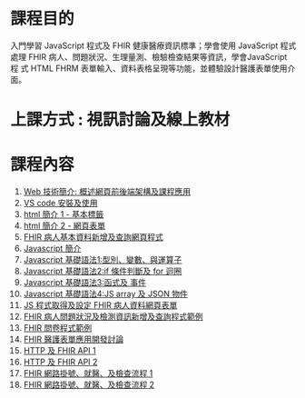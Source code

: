 # 課程目的 #
入門學習 JavaScript 程式及 FHIR 健康醫療資訊標準；學會使用 JavaScript 程式處理 FHIR 病人、問題狀況、生理量測、檢驗檢查結果等資訊，學會JavaScript 程 式 HTML FHRM 表單輸入、資料表格呈現等功能，並體驗設計醫護表單使用介面。

# 上課方式 : 視訊討論及線上教材 #

# 課程內容 #
1. [Web 技術簡介: 概述網頁前後端架構及課程應用](./t1_WebProgramming(Introduction)/index.html)
1. [VS code 安裝及使用](index.html)
1. [html 簡介 1 - 基本標籤]()
1. [html 簡介 2 - 網頁表單]()
1. [FHIR 病人基本資料新增及查詢網頁程式]()
1. [Javascript 簡介]()
1. [Javascript 基礎語法1:型別、變數、與運算子]()
1. [Javascript 基礎語法2:if 條件判斷及 for 迴圈]()
1. [Javascript 基礎語法3:函式及 事件]()
1. [Javascript 基礎語法4:JS array 及 JSON 物件]()
1. [JS 程式取得及設定 FHIR 病人資料網頁表單]()
1. [FHIR 病人問題狀況及檢測資訊新增及查詢程式範例]()
1. [FHIR 問卷程式範例]()
1. [FHIR 醫護表單應用開發討論]()
1. [HTTP 及 FHIR API 1]()
1. [HTTP 及 FHIR API 2]()
1. [FHIR 網路掛號、就醫、及檢查流程 1]()
1. [FHIR 網路掛號、就醫、及檢查流程 2]()
